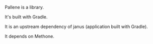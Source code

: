 Pallene is a library.

It's built with Gradle.

It is an upstream dependency of janus (application built with Gradle).

It depends on Methone.
